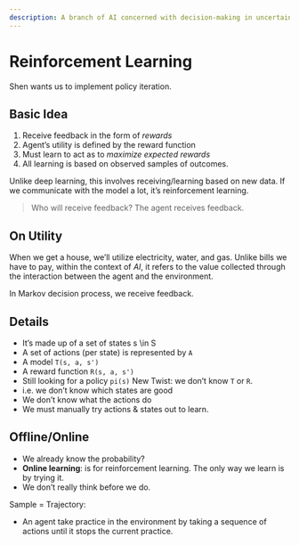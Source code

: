 ```yaml
---
description: A branch of AI concerned with decision-making in uncertain environments.
---
```


# Reinforcement Learning

Shen wants us to implement policy iteration.

## Basic Idea

1. Receive feedback in the form of _rewards_
2. Agent’s utility is defined by the reward function
3. Must learn to act as to _maximize expected rewards_
4. All learning is based on observed samples of outcomes.

Unlike deep learning, this involves receiving/learning based on new data. If we communicate with the model a lot, it’s reinforcement learning.

> Who will receive feedback? The agent receives feedback.

## On Utility

When we get a house, we’ll utilize electricity, water, and gas. Unlike bills we have to pay, within the context of _AI_, it refers to the value collected through the interaction between the agent and the environment.

In Markov decision process, we receive feedback.

## Details

* It’s made up of a set of states s \in S
* A set of actions (per state) is represented by `A`
* A model `T(s, a, s')`
* A reward function `R(s, a, s')`
* Still looking for a policy `pi(s)` New Twist: we don’t know `T` or `R`.
* i.e. we don’t know which states are good
* We don’t know what the actions do
* We must manually try actions & states out to learn.

## Offline/Online

* We already know the probability?
* **Online learning**: is for reinforcement learning. The only way we learn is by trying it.
* We don’t really think before we do.

Sample = Trajectory:

* An agent take practice in the environment by taking a sequence of actions until it stops the current practice.

